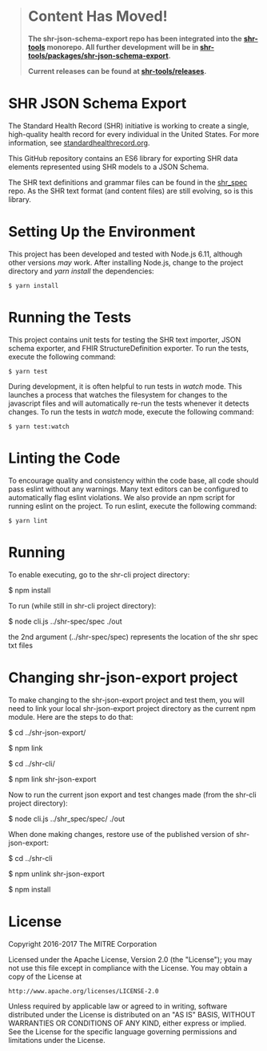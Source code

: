 > # Content Has Moved!
>
> **The shr-json-schema-export repo has been integrated into the**
> **[shr-tools](https://github.com/standardhealth/shr-tools) monorepo.  All further development**
> **will be in [shr-tools/packages/shr-json-schema-export](https://github.com/standardhealth/shr-tools/tree/master/packages/shr-json-schema-export).**
>
> **Current releases can be found at [shr-tools/releases](https://github.com/standardhealth/shr-tools/releases).**

# SHR JSON Schema Export

The Standard Health Record (SHR) initiative is working to create a single, high-quality health record for every individual in the United States.  For more information, see [standardhealthrecord.org](http://standardhealthrecord.org/).

This GitHub repository contains an ES6 library for exporting SHR data elements represented using SHR models to a JSON Schema.

The SHR text definitions and grammar files can be found in the [shr_spec](https://github.com/standardhealth/shr_spec) repo.  As the SHR text format (and content files) are still evolving, so is this library.

# Setting Up the Environment

This project has been developed and tested with Node.js 6.11, although other versions _may_ work.  After installing Node.js, change to the project directory and _yarn install_ the dependencies:
```
$ yarn install
```

# Running the Tests

This project contains unit tests for testing the SHR text importer, JSON schema exporter, and FHIR StructureDefinition exporter.  To run the tests, execute the following command:
```
$ yarn test
```

During development, it is often helpful to run tests in _watch_ mode.  This launches a process that watches the filesystem for changes to the javascript files and will automatically re-run the tests whenever it detects changes.  To run the tests in _watch_ mode, execute the following command:
```
$ yarn test:watch
```

# Linting the Code

To encourage quality and consistency within the code base, all code should pass eslint without any warnings.  Many text editors can be configured to automatically flag eslint violations.  We also provide an npm script for running eslint on the project.  To run eslint, execute the following command:
```
$ yarn lint
```

# Running

To enable executing, go to the shr-cli project directory:

$ npm install

To run (while still in shr-cli project directory):

$ node cli.js ../shr-spec/spec ./out

the 2nd argument (../shr-spec/spec) represents the location of the shr spec txt files

# Changing shr-json-export project

To make changing to the shr-json-export project and test them, you will need to link your local shr-json-export project directory as the current
npm module. Here are the steps to do that:

$ cd ../shr-json-export/

$ npm link

$ cd ../shr-cli/

$ npm link shr-json-export

Now to run the current json export and test changes made (from the shr-cli project directory):

$ node cli.js ../shr_spec/spec/ ./out

When done making changes, restore use of the published version of shr-json-export:

$ cd ../shr-cli

$ npm unlink shr-json-export

$ npm install

# License

Copyright 2016-2017 The MITRE Corporation

Licensed under the Apache License, Version 2.0 (the "License");
you may not use this file except in compliance with the License.
You may obtain a copy of the License at

    http://www.apache.org/licenses/LICENSE-2.0

Unless required by applicable law or agreed to in writing, software
distributed under the License is distributed on an "AS IS" BASIS,
WITHOUT WARRANTIES OR CONDITIONS OF ANY KIND, either express or implied.
See the License for the specific language governing permissions and
limitations under the License.
